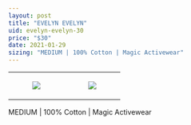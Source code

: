 ```yaml
---
layout: post
title: "EVELYN EVELYN"
uid: evelyn-evelyn-30
price: "$30"
date: 2021-01-29
sizing: "MEDIUM | 100% Cotton | Magic Activewear"
---
```




<table style="width:100%;"><tr><td style="vertical-align:top;">
      <figure class="tmblr-full" data-orig-height="2048" data-orig-width="1365" data-orig-src="https://concertshirts.netlify.app/shirts/0553/0553-01.jpg"><img src="https://64.media.tumblr.com/211854c0b2f562a3ecbd8a7a7a4b2cf6/9540fb35821e7a0a-88/s540x810/c9013c2f438c5c1ad9e5e2d43d5ca3870edda964.jpg" data-orig-height="2048" data-orig-width="1365" data-orig-src="https://concertshirts.netlify.app/shirts/0553/0553-01.jpg"/></figure></td>
    <td style="vertical-align:top;">
      <figure class="tmblr-full" data-orig-height="2048" data-orig-width="1365" data-orig-src="https://concertshirts.netlify.app/shirts/0553/0553-02.jpg"><img src="https://64.media.tumblr.com/ea2cfdd4ac34b1d14923ac0032ecb402/9540fb35821e7a0a-a4/s540x810/2c36780e20ba9f35f38329baf74675102538bef0.jpg" data-orig-height="2048" data-orig-width="1365" data-orig-src="https://concertshirts.netlify.app/shirts/0553/0553-02.jpg"/></figure></td>
  </tr></table><p>
  MEDIUM | 100% Cotton | Magic Activewear
</p>
